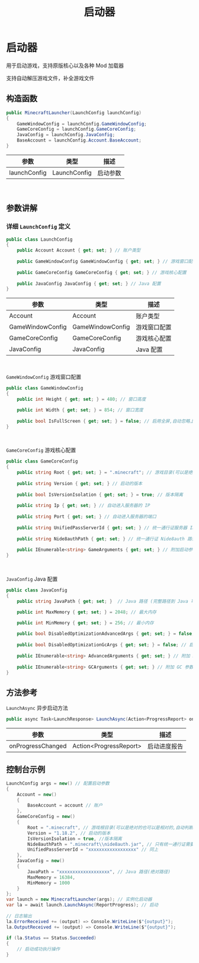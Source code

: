 ﻿---
title: 启动器
editLink: true
---

# 启动器

用于启动游戏，支持原版核心以及各种 Mod 加载器

支持自动解压游戏文件，补全游戏文件

## 构造函数

```csharp
public MinecraftLauncher(LaunchConfig launchConfig)
{
    GameWindowConfig = launchConfig.GameWindowConfig;
    GameCoreConfig = launchConfig.GameCoreConfig;
    JavaConfig = launchConfig.JavaConfig;
    BaseAccount = launchConfig.Account.BaseAccount;
}
```

| 参数           | 类型           | 描述   |
|--------------|--------------|------|
| launchConfig | LaunchConfig | 启动参数 |

<br>

## 参数讲解 

### 详细 `LaunchConfig` 定义

```csharp
public class LaunchConfig
{
    public Account Account { get; set; } // 账户类型
    
    public GameWindowConfig GameWindowConfig { get; set; } // 游戏窗口配置
    
    public GameCoreConfig GameCoreConfig { get; set; } // 游戏核心配置
    
    public JavaConfig JavaConfig { get; set; } // Java 配置
}
```

| 参数               | 类型               | 描述      |
|------------------|------------------|---------|
| Account          | Account          | 账户类型    |
| GameWindowConfig | GameWindowConfig | 游戏窗口配置  |
| GameCoreConfig   | GameCoreConfig   | 游戏核心配置  |
| JavaConfig       | JavaConfig       | Java 配置 |

<br>

``GameWindowConfig`` 游戏窗口配置
```csharp
public class GameWindowConfig
{
    public int Height { get; set; } = 480; // 窗口高度

    public int Width { get; set; } = 854; // 窗口宽度
        
    public bool IsFullScreen { get; set; } = false; // 启用全屏,自动忽略上面的参数
}
```

<br>

``GameCoreConfig`` 游戏核心配置
```csharp
public class GameCoreConfig
{
    public string Root { get; set; } = ".minecraft"; // 游戏目录(可以是绝对的也可以是相对的,自动判断)
    
    public string Version { get; set; } // 启动的版本
    
    public bool IsVersionIsolation { get; set; } = true; // 版本隔离
    
    public string Ip { get; set; } // 自动进入服务器的 IP
    
    public string Port { get; set; } // 自动进入服务器的端口
    
    public string UnifiedPassServerId { get; set; } // 统一通行证服务器 ID 只有统一通行证需要
    
    public string Nide8authPath { get; set; } // 统一通行证 Nide8auth 路径 只有统一通行证需要
    
    public IEnumerable<string> GameArguments { get; set; } // 附加启动参数
}
```

<br>

``JavaConfig`` Java 配置
```csharp
public class JavaConfig
{
    public string JavaPath { get; set; }  // Java 路径 (完整路径到 Java 可执行文件)

    public int MaxMemory { get; set; } = 2048; // 最大内存

    public int MinMemory { get; set; } = 256; // 最小内存
    
    public bool DisabledOptimizationAdvancedArgs { get; set; } = false; // 启用默认优化参数
    
    public bool DisabledOptimizationGcArgs { get; set; } = false; // 启用默认 GC 优化参数
    
    public IEnumerable<string> AdvancedArguments { get; set; } // 附加 Java 参数
    
    public IEnumerable<string> GCArguments { get; set; } // 附加 GC 参数
}
```

## 方法参考

``LaunchAsync`` 异步启动方法

```csharp
public async Task<LaunchResponse> LaunchAsync(Action<ProgressReport> onProgressChanged)
```

| 参数                | 类型                       | 描述     |
|-------------------|--------------------------|--------|
| onProgressChanged | Action\<ProgressReport\> | 启动进度报告 |

## 控制台示例

```csharp
LaunchConfig args = new() // 配置启动参数
{
    Account = new()
    {
        BaseAccount = account // 账户
    },
    GameCoreConfig = new()
    {
        Root = ".minecraft", // 游戏根目录(可以是绝对的也可以是相对的,自动判断)
        Version = "1.18.2", // 启动的版本
        IsVersionIsolation = true, //版本隔离
        Nide8authPath = ".minecraft\\nide8auth.jar", // 只有统一通行证需要
        UnifiedPassServerId = "xxxxxxxxxxxxxxxxxx" // 同上
    },
    JavaConfig = new()
    {
        JavaPath = "xxxxxxxxxxxxxxxxxxx", // Java 路径(绝对路径)
        MaxMemory = 16384,
        MinMemory = 1000
    }
};
var launch = new MinecraftLauncher(args); // 实例化启动器
var la = await launch.LaunchAsync(ReportProgress); // 启动
                
// 日志输出
la.ErrorReceived += (output) => Console.WriteLine($"{output}");
la.OutputReceived += (output) => Console.WriteLine($"{output}");
                
if (la.Status == Status.Succeeded)
{
    // 启动成功执行操作
}
```
